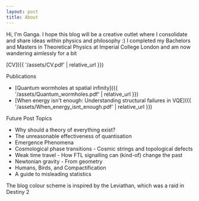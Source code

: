 ```yaml
---
layout: post
title: About
---
```


Hi, I'm Ganga. I hope this blog will be a creative outlet where I consolidate and share ideas within physics and philosophy :)
I completed my Bachelors and Masters in Theoretical Physics at Imperial College London and am now wandering aimlessly for a bit

[CV]({{ '/assets/CV.pdf' | relative_url }})

Publications
- [Quantum wormholes at spatial infinity]({{ '/assets/Quantum_wormholes.pdf' | relative_url }})
- [When energy isn't enough: Understanding structural failures in VQE]({{ '/assets/When_energy_isnt_enough.pdf' | relative_url }})


Future Post Topics
- Why should a theory of everything exist?
- The unreasonable effectiveness of quantisation
- Emergence Phenomena
- Cosmological phase transitions - Cosmic strings and topological defects
- Weak time travel - How FTL signalling can (kind-of) change the past
- Newtonian gravity - From geometry
- Humans, Birds, and Compactification
- A guide to misleading statistics



The blog colour scheme is inspired by the Leviathan, which was a raid in Destiny 2
